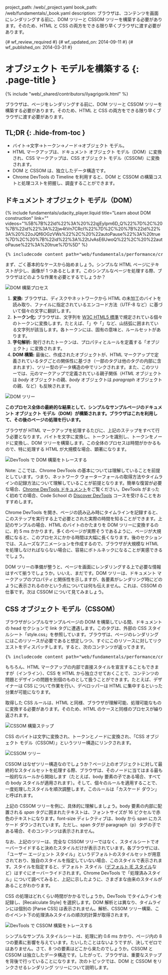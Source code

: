 project_path: /web/_project.yaml
book_path: /web/fundamentals/_book.yaml
description: ブラウザは、コンテンツを画面にレンダリングする前に、DOM ツリーと CSSOM ツリーを構築する必要があります。そのため、HTML と CSS の両方をできる限り早くブラウザに渡す必要があります。

{# wf_review_required #}
{# wf_updated_on: 2014-09-11 #}
{# wf_published_on: 2014-03-31 #}

# オブジェクト モデルを構築する {: .page-title }

{% include "web/_shared/contributors/ilyagrigorik.html" %}


ブラウザは、ページをレンダリングする前に、DOM ツリーと CSSOM ツリーを構築する必要があります。そのため、HTML と CSS の両方をできる限り早くブラウザに渡す必要があります。



## TL;DR {: .hide-from-toc }
- バイト→文字→トークン→ノード→オブジェクト モデル。
- HTML マークアップは、ドキュメント オブジェクト モデル（DOM）に変換され、CSS マークアップは、CSS オブジェクト モデル（CSSOM）に変換されます。
- DOM と CSSOM は、独立したデータ構造です。
- Chrome DevTools の Timeline を利用すると、DOM と CSSOM の構築コストと処理コストを把握し、調査することができます。


## ドキュメント オブジェクト モデル（DOM）

{% include fundamentals/udacity_player.liquid title="Learn about DOM construction" link="" videos="%5B%7B%22id%22%3A%20%22qjEyIpm6D_Q%22%7D%2C%20%7B%22id%22%3A%22jw4tVn7CRcI%22%7D%2C%20%7B%22id%22%3A%20%22oJQf6OGzVWs%22%2C%20%22autoPause%22%3A%20true%7D%2C%20%7B%22id%22%3A%22tJvAsE6UwoQ%22%2C%20%22autoPause%22%3A%20true%7D%5D" %}

<pre class="prettyprint">
{% includecode content_path="web/fundamentals/performance/critical-rendering-path/_code/basic_dom.html" region_tag="full" %}
</pre>

まず、ごく基本的なケースから始めましょう。シンプルな HTML ページにテキストが少し、画像が 1 つあるとします。このシンプルなページを処理する際、ブラウザはどのような作業を必要とするでしょうか？

<img src="images/full-process.png" alt="DOM 構築プロセス">

1. **変換:** ブラウザは、ディスクやネットワークから HTML の未加工のバイトを読み取り、ファイルに指定されているエンコード方法（UTF-8 など）に基づいて個々の文字に翻訳します。
2. **トークン化:** ブラウザは、文字列を [W3C HTML5 標準](http://www.w3.org/TR/html5/)で規定されている個々のトークンに変換します。たとえば、「<html>」や「<body>」など、山括弧に囲まれている文字列が該当します。各トークンには、固有の意味と、ルールセットがあります。
3. **字句解析:** 発行されたトークンは、プロパティとルールを定義する「オブジェクト」に変換されます。
4. **DOM 構築:** 最後に、作成されたオブジェクトが、HTML マークアップで定義されているタグごとの関係性に基づき（一部のタグは他のタグの内部に含まれます）、ツリー型のデータ構造の中でリンクされます。また、このツリーでは、元のマークアップで定義されている親子関係（_HTML_ オブジェクトは _body_ オブジェクトの親、_body_ オブジェクトは _paragraph_ オブジェクトの親、など）も反映されます。

<img src="images/dom-tree.png" class="center" alt="DOM ツリー">

**このプロセス全体の最終的な結果として、シンプルなサンプルページのドキュメント オブジェクト モデル（DOM）が構築されます。ブラウザはこれを利用して、その後のページの処理を行います。**

ブラウザが HTML マークアップを処理するたびに、上記のステップをすべて行う必要となります。バイトを文字に変換し、トークンを識別し、トークンをノードに変換し、DOM ツリーを構築します。この全体のプロセスは時間がかかるもので、特に処理する HTML が大規模な場合、顕著になります。

<img src="images/dom-timeline.png" class="center" alt="DevTools で DOM 構築をトレースする">

<!-- TODO: Verify note type! -->
Note: ここでは、Chrome DevTools の基本については理解していることを前提としています。つまり、ネットワーク ウォーターフォールの取得方法やタイムラインの記録方法について理解していることが前提となります。簡単な復習が必要な場合、<a href="https://developer.chrome.com/devtools">Chrome DevTools ドキュメント</a>をご覧ください。DevTools がまったく初めての場合、Code School の <a href="http://discover-devtools.codeschool.com/">Discover DevTools</a> コースを受けることをおすすめします。

Chrome DevTools を開き、ページの読み込み時にタイムラインを記録すると、このステップを実行する上で必要とされた実際の時間を知ることができます。上記のサンプルの場合、HTML のバイトのかたまりを DOM ツリーに変換するのに、約 5 ms かかります。多くのページが実際そうであるように、ページが大規模になると、このプロセスにかかる時間は大幅に長くなります。後のセクションでは、スムーズなアニメーションを作成するので、ブラウザが大規模な HTML を処理しなければならない場合に、容易にボトルネックになることが実感できるでしょう。

DOM ツリーの準備が整うと、ページを画面にレンダリングする上で必要な情報はすべて揃うでしょうか。いいえ、まだです。DOM ツリーは、ドキュメント マークアップのプロパティと関係性を示しますが、各要素がレンダリング時にどのように表示されるのかという点については何も伝えません。これは、CSSOM の仕事です。次は CSSOM について見てみましょう。

## CSS オブジェクト モデル（CSSOM）

ブラウザがシンプルなサンプルページの DOM を構築している間、ドキュメントの head セクションで link タグに遭遇します。このタグは、外部の CSS スタイルシート「style.css」を参照しています。ブラウザは、ページのレンダリングにはこのリソースが必要であると想定しつつ、すぐにこのリソースに対してリクエストをディスパッチします。すると、次のコンテンツが返ってきます。

<pre class="prettyprint">
{% includecode content_path="web/fundamentals/performance/critical-rendering-path/_code/style.css" region_tag="full"   adjust_indentation="auto" %}
</pre>

もちろん、HTML マークアップの内部で直接スタイルを宣言することもできますが（インライン）、CSS を HTML から独立させておくことで、コンテンツの問題とデザインの問題を別個のものとして扱うことができます。たとえば、デザイナーは CSS について作業を行い、デベロッパーは HTML に集中するといった分業が可能になります。

取得した CSS ルールは、HTML と同様、ブラウザが理解可能、処理可能なものに変換する必要があります。そのため、HTML のケースと同様のプロセスが繰り返されます。

<img src="images/cssom-construction.png" class="center" alt="CSSOM 構築ステップ">

CSS のバイトは文字に変換され、トークンとノードに変換され、「CSS オブジェクト モデル（CSSOM）」というツリー構造にリンクされます。

<img src="images/cssom-tree.png" class="center" alt="CSSOM ツリー">

CSSOM はなぜツリー構造なのでしょうか？ページ上のオブジェクトに対して最終的なスタイルセットを処理する際、ブラウザは、そのノードに当てはまる最も一般的なルールから開始します（たとえば、body 要素の子である場合、すべての body スタイルが適用されます）。そして、個々のルールを適用することで、一度処理したスタイルを順次調整します。このルールは「カスケード ダウン」と呼ばれます。

上記の CSSOM ツリーを例に、具体的に理解しましょう。body 要素の内部に配置される _span_ タグに囲まれたテキストは、フォントサイズが 16 ピクセルで赤色のテキストになります。font-size ディレクティブは、body から span にカスケード ダウンされています。ただし、span タグが paragraph（p）タグの子である場合、そのコンテンツは表示されません。

なお、上記のツリーは、完全な CSSOM ツリーではなく、スタイルシートでオーバーライドすると決めたスタイルだけが表示されています。各ブラウザには、「ユーザー エージェント スタイル」というデフォルトのスタイルセットが用意されており、独自のスタイルを指定していない場合、このスタイルで表示されます。スタイルを指定すると、デフォルト スタイル（[デフォルト IE スタイル](http://www.iecss.com/)など）はすぐにオーバーライドされます。Chrome DevTools で「処理済みスタイル」について調べてみると、上記に示したように、さまざまな由来のスタイルがあることがわかります。

CSS の処理はどれくらい時間がかかるでしょうか。DevTools でタイムラインを記録し、[Recalculate Style] を選択します。DOM 解析とは異なり、タイムラインには個別の [Parse CSS] は表示されません。解析、CSSOM ツリー構築、このイベント下の処理済みスタイルの順次的計算が取得されます。

<img src="images/cssom-timeline.png" class="center" alt="DevTools で CSSOM 構築をトレースする">

シンプルなサンプル スタイルシートは、処理に約 0.6 ms かかり、ページ内の 8 つの要素に影響を与えています。たいしたことはないようですが、決してゼロではありません。さて、8 つの要素はどこから来たのでしょうか。CSSOM と CSSOM は独立したデータ構造です。したがって、ブラウザは、重要なステップを背後で行っていることになります。次のトピックでは、DOM と CSSOM をリンクさせるレンダリング ツリーについて説明します。



